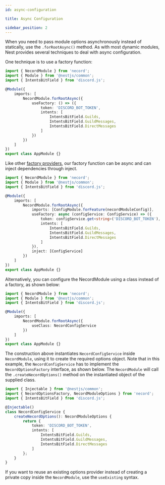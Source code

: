 ```yaml
---
id: async-configuration

title: Async Configuration

sidebar_position: 2
---
```


When you need to pass module options asynchronously instead of statically, use the `.forRootAsync()` method. As with most dynamic modules, Nest provides several techniques to deal with async configuration.

One technique is to use a factory function:

```typescript title="src/app.module.ts"
import { NecordModule } from 'necord';
import { Module } from '@nestjs/common';
import { IntentsBitField } from 'discord.js';

@Module({
    imports: [
        NecordModule.forRootAsync({
            useFactory: () => ({
                token: 'DISCORD_BOT_TOKEN',
                intents: [
                    IntentsBitField.Guilds,
                    IntentsBitField.GuildMessages,
                    IntentsBitField.DirectMessages
                ]
            })
        })
    ]
})
export class AppModule {}
```

Like other [factory providers](https://docs.nestjs.com/fundamentals/custom-providers#factory-providers-usefactory), our factory function can be async and can inject dependencies through inject.

```typescript title="src/app.module.ts"
import { NecordModule } from 'necord';
import { Module } from '@nestjs/common';
import { IntentsBitField } from 'discord.js';

@Module({
    imports: [
        NecordModule.forRootAsync({
            imports: [ConfigModule.forFeature(necordModuleConfig)],
            useFactory: async (configService: ConfigService) => ({
                token: configService.get<string>('DISCORD_BOT_TOKEN'),
                intents: [
                    IntentsBitField.Guilds,
                    IntentsBitField.GuildMessages,
                    IntentsBitField.DirectMessages
                ]
            }),
            inject: [ConfigService]
        })
    ]
})
export class AppModule {}
```

Alternatively, you can configure the NecordModule using a class instead of a factory, as shown below:

```typescript title="src/app.module.ts"
import { NecordModule } from 'necord';
import { Module } from '@nestjs/common';
import { IntentsBitField } from 'discord.js';

@Module({
    imports: [
        NecordModule.forRootAsync({
            useClass: NecordConfigService
        })
    ]
})
export class AppModule {}
```

The construction above instantiates `NecordConfigService` inside `NecordModule`, using it to create the required options object. Note that in this example, the `NecordConfigService` has to implement the `NecordOptionsFactory` interface, as shown below. The `NecordModule` will call the `.createNecordOptions()` method on the instantiated object of the supplied class.

```typescript title="src/discord-config.service.ts"
import { Injectable } from '@nestjs/common';
import { NecordOptionsFactory, NecordModuleOptions } from 'necord';
import { IntentsBitField } from 'discord.js';

@Injectable()
class NecordConfigService {
    createNecordOptions(): NecordModuleOptions {
        return {
            token: 'DISCORD_BOT_TOKEN',
            intents: [
                IntentsBitField.Guilds,
                IntentsBitField.GuildMessages,
                IntentsBitField.DirectMessages
            ]
        };
    }
}
```

If you want to reuse an existing options provider instead of creating a private copy inside the `NecordModule`, use the `useExisting` syntax.

